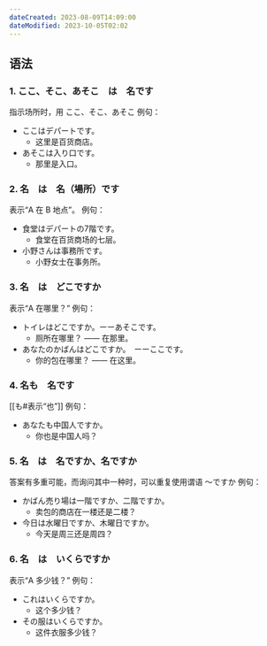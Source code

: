 ```yaml
---
dateCreated: 2023-08-09T14:09:00
dateModified: 2023-10-05T02:02
---
```

## 语法
### 1. ここ、そこ、あそこ　は　名です
指示场所时，用 ここ、そこ、あそこ
例句：
- ここはデパートです。
	- 这里是百货商店。
- あそこは入り口です。
	- 那里是入口。
### 2. 名　は　名（場所）です
表示“A 在 B 地点”。
例句：
- 食堂はデパートの7階です。
	- 食堂在百货商场的七层。
- 小野さんは事務所です。
	- 小野女士在事务所。
### 3. 名　は　どこですか
表示“A 在哪里？”
例句：
- トイレはどこですか。ーーあそこです。
	- 厕所在哪里？ —— 在那里。
- あなたのかばんはどこですか。　ーーここです。
	- 你的包在哪里？ —— 在这里。
### 4. 名も　名です
[[も#表示“也”]]
例句：
- あなたも中国人ですか。
	- 你也是中国人吗？
### 5. 名　は　名ですか、名ですか
答案有多重可能，而询问其中一种时，可以重复使用谓语 〜ですか
例句：
- かばん売り場は一階ですか、二階ですか。
	- 卖包的商店在一楼还是二楼？
- 今日は水曜日ですか、木曜日ですか。
	- 今天是周三还是周四？
### 6. 名　は　いくらですか
表示“A 多少钱？”
例句：
- これはいくらですか。
	- 这个多少钱？
- その服はいくらですか。
	- 这件衣服多少钱？